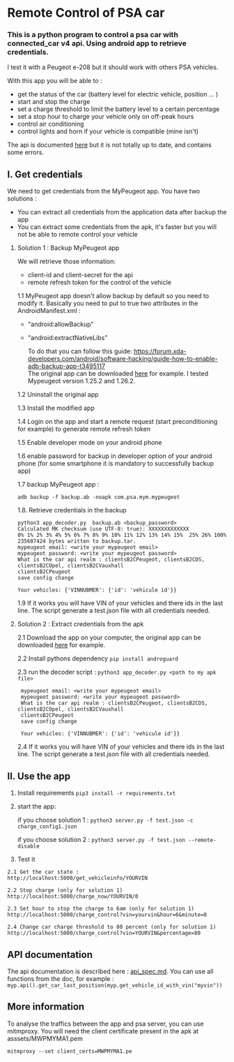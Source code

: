 # Remote Control of PSA car
### This is a python program to control a psa car with connected_car v4 api. Using android app to retrieve credentials.
I test it with a Peugeot e-208 but it should work with others PSA vehicles.

With this app  you will be able to :
 - get the status of the car (battery level for electric vehicle, position ... )
 - start and stop the charge
 - set a charge threshold to limit the battery level to a certain percentage
 - set a stop hour to charge your vehicle only on off-peak hours
 - control air conditioning
 - control lights and horn if your vehicle is compatible (mine isn't) 
 
The api is documented [here](https://developer.groupe-psa.io/webapi/b2c/quickstart/connect/#article) but it is not totally up to date, and contains some errors. 


## I. Get credentials
We need to get credentials from the MyPeugeot app. You have two solutions :  
- You can extract all credentials from the application data after backup the app
- You can extract some credentials from the apk, it's faster but you will not be able to remote control your vehicle

1. Solution 1 : Backup MyPeugeot app
   
   We will retrieve those information:
     - client-id and client-secret  for the api
     - remote refresh token for the control of the vehicle

    1.1 MyPeugeot app doesn't allow backup by default so you need to modify it.
    Basically you need to put to true two attributes in the AndroidManifest.xml :
     - "android:allowBackup"
     - "android:extractNativeLibs"
     
        To do that you can follow this guide: https://forum.xda-developers.com/android/software-hacking/guide-how-to-enable-adb-backup-app-t3495117  
        The original app can be downloaded [here](https://apkpure.com/fr/mypeugeot-app/com.psa.mym.mypeugeot) for example.
        I tested Mypeugeot version 1.25.2 and 1.26.2.
        
    1.2 Uninstall the original app
    
    1.3 Install the modified app
    
    1.4 Login on the app and start a remote request (start preconditioning for example) to generate remote refresh token   
    
    1.5 Enable developer mode on your android phone 
    
    1.6 enable password for backup in developer option of your android phone (for some smartphone it is mandatory to successfully backup app)
    
    1.7 backup MyPeugeot app : 
    
    ``` adb backup -f backup.ab -noapk com.psa.mym.mypeugeot ```

    1.8. Retrieve credentials in the backup

    ```
   python3 app_decoder.py  backup.ab <backup_password>
   Calculated MK checksum (use UTF-8: true): XXXXXXXXXXXXX
    0% 1% 2% 3% 4% 5% 6% 7% 8% 9% 10% 11% 12% 13% 14% 15%  25% 26% 100% 
    235687424 bytes written to backup.tar.
    mypeugeot email: <write your mypeugeot email>
    mypeugeot password: <write your mypeugeot password>
    What is the car api realm : clientsB2CPeugeot, clientsB2CDS, clientsB2COpel, clientsB2CVauxhall
    clientsB2CPeugeot
    save config change

    Your vehicles: {'VINNUBMER': {'id': 'vehicule id'}} 
      ```
    1.9 If it works you will have VIN of your vehicles and there ids in the last line. The script generate a test.json file with all credentials needed.
 
2. Solution 2 : Extract credentials from the apk

    2.1 Download the app on your computer, the original app can be downloaded [here](https://apkpure.com/fr/mypeugeot-app/com.psa.mym.mypeugeot) for example.
    
    2.2 Install pythons dependency ```pip install androguard```
    
    2.3  run the decoder script : ```python3 app_decoder.py <path to my apk file>```
      
        mypeugeot email: <write your mypeugeot email>
        mypeugeot password: <write your mypeugeot password>
        What is the car api realm : clientsB2CPeugeot, clientsB2CDS, clientsB2COpel, clientsB2CVauxhall
        clientsB2CPeugeot
        save config change
    
        Your vehicles: {'VINNUBMER': {'id': 'vehicule id'}}
   
   2.4 If it works you will have VIN of your vehicles and there ids in the last line. The script generate a test.json file with all credentials needed.
 
 ## II. Use the app
  1. Install requirements
  ```pip3 install -r requirements.txt```
  2. start the app:
        
        if you choose solution 1 :
   ``python3 server.py -f test.json -c charge_config1.json`` 
        
        if you choose solution 2 :
   ``python3 server.py -f test.json --remote-disable`` 
 
  
  3. Test it 
  
    2.1 Get the car state :
    http://localhost:5000/get_vehicleinfo/YOURVIN
    
    2.2 Stop charge (only for solution 1)
    http://localhost:5000/charge_now/YOURVIN/0
    
    2.3 Set hour to stop the charge to 6am (only for solution 1)
    http://localhost:5000/charge_control?vin=yourvin&hour=6&minute=0 
    
    2.4 Change car charge threshold to 80 percent (only for solution 1)
    http://localhost:5000/charge_control?vin=YOURVIN&percentage=80 
           
## API documentation
The api documentation is described here : [api_spec.md](api_spec.md).
You can use all functions from the doc, for example :
```myp.api().get_car_last_position(myp.get_vehicle_id_with_vin("myvin"))```
## More information
To analyse the traffics between the app and psa server, you can use mitmproxy.
You will need the client certificate present in the apk at asssets/MWPMYMA1.pem

```mitmproxy --set client_certs=MWPMYMA1.pe```